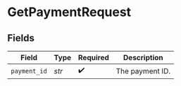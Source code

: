 # GetPaymentRequest


## Fields

| Field              | Type               | Required           | Description        |
| ------------------ | ------------------ | ------------------ | ------------------ |
| `payment_id`       | *str*              | :heavy_check_mark: | The payment ID.    |